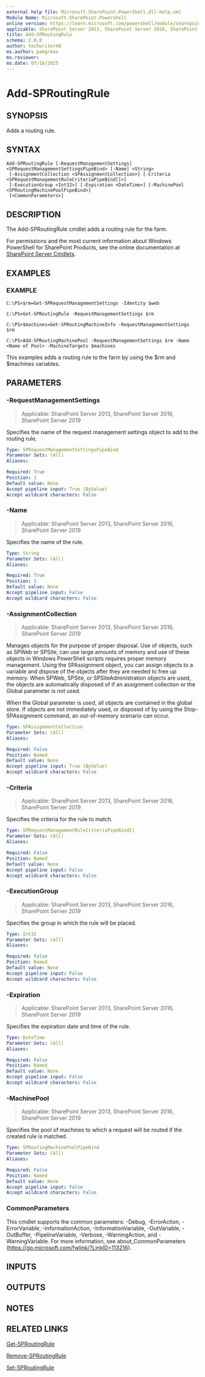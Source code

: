 ```yaml
---
external help file: Microsoft.SharePoint.PowerShell.dll-help.xml
Module Name: Microsoft.SharePoint.Powershell
online version: https://learn.microsoft.com/powershell/module/sharepoint-server/add-sproutingrule
applicable: SharePoint Server 2013, SharePoint Server 2016, SharePoint Server 2019
title: Add-SPRoutingRule
schema: 2.0.0
author: techwriter40
ms.author: pamgreen
ms.reviewer:
ms.date: 07/16/2025
---
```


# Add-SPRoutingRule

## SYNOPSIS

Adds a routing rule.


## SYNTAX

```
Add-SPRoutingRule [-RequestManagementSettings] <SPRequestManagementSettingsPipeBind> [-Name] <String>
 [-AssignmentCollection <SPAssignmentCollection>] [-Criteria <SPRequestManagementRuleCriteriaPipeBind[]>]
 [-ExecutionGroup <Int32>] [-Expiration <DateTime>] [-MachinePool <SPRoutingMachinePoolPipeBind>]
 [<CommonParameters>]
```

## DESCRIPTION
The Add-SPRoutingRule cmdlet adds a routing rule for the farm.

For permissions and the most current information about Windows PowerShell for SharePoint Products, see the online documentation at [SharePoint Server Cmdlets](https://learn.microsoft.com/powershell/sharepoint/sharepoint-server/sharepoint-server-cmdlets).

## EXAMPLES

### EXAMPLE
```
C:\PS>$rm=Get-SPRequestManagementSettings -Identity $web

C:\PS>Get-SPRoutingRule -RequestManagementSettings $rm

C:\PS>$machines=Get-SPRoutingMachineInfo -RequestManagementSettings $rm

C:\PS>Add-SPRoutingMachinePool -RequestManagementSettings $rm -Name <Name of Pool> -MachineTargets $machines
```

This examples adds a routing rule to the farm by using the $rm and $machines variables.

## PARAMETERS

### -RequestManagementSettings

> Applicable: SharePoint Server 2013, SharePoint Server 2016, SharePoint Server 2019

Specifies the name of the request management settings object to add to the routing rule.

```yaml
Type: SPRequestManagementSettingsPipeBind
Parameter Sets: (All)
Aliases:

Required: True
Position: 1
Default value: None
Accept pipeline input: True (ByValue)
Accept wildcard characters: False
```

### -Name

> Applicable: SharePoint Server 2013, SharePoint Server 2016, SharePoint Server 2019

Specifies the name of the rule.

```yaml
Type: String
Parameter Sets: (All)
Aliases:

Required: True
Position: 2
Default value: None
Accept pipeline input: False
Accept wildcard characters: False
```

### -AssignmentCollection

> Applicable: SharePoint Server 2013, SharePoint Server 2016, SharePoint Server 2019

Manages objects for the purpose of proper disposal.
Use of objects, such as SPWeb or SPSite, can use large amounts of memory and use of these objects in Windows PowerShell scripts requires proper memory management.
Using the SPAssignment object, you can assign objects to a variable and dispose of the objects after they are needed to free up memory.
When SPWeb, SPSite, or SPSiteAdministration objects are used, the objects are automatically disposed of if an assignment collection or the Global parameter is not used.

When the Global parameter is used, all objects are contained in the global store.
If objects are not immediately used, or disposed of by using the Stop-SPAssignment command, an out-of-memory scenario can occur.

```yaml
Type: SPAssignmentCollection
Parameter Sets: (All)
Aliases:

Required: False
Position: Named
Default value: None
Accept pipeline input: True (ByValue)
Accept wildcard characters: False
```

### -Criteria

> Applicable: SharePoint Server 2013, SharePoint Server 2016, SharePoint Server 2019

Specifies the criteria for the rule to match.

```yaml
Type: SPRequestManagementRuleCriteriaPipeBind[]
Parameter Sets: (All)
Aliases:

Required: False
Position: Named
Default value: None
Accept pipeline input: False
Accept wildcard characters: False
```

### -ExecutionGroup

> Applicable: SharePoint Server 2013, SharePoint Server 2016, SharePoint Server 2019

Specifies the group in which the rule will be placed.

```yaml
Type: Int32
Parameter Sets: (All)
Aliases:

Required: False
Position: Named
Default value: None
Accept pipeline input: False
Accept wildcard characters: False
```

### -Expiration

> Applicable: SharePoint Server 2013, SharePoint Server 2016, SharePoint Server 2019

Specifies the expiration date and time of the rule.

```yaml
Type: DateTime
Parameter Sets: (All)
Aliases:

Required: False
Position: Named
Default value: None
Accept pipeline input: False
Accept wildcard characters: False
```

### -MachinePool

> Applicable: SharePoint Server 2013, SharePoint Server 2016, SharePoint Server 2019

Specifies the pool of machines to which a request will be routed if the created rule is matched.

```yaml
Type: SPRoutingMachinePoolPipeBind
Parameter Sets: (All)
Aliases:

Required: False
Position: Named
Default value: None
Accept pipeline input: False
Accept wildcard characters: False
```

### CommonParameters
This cmdlet supports the common parameters: -Debug, -ErrorAction, -ErrorVariable, -InformationAction, -InformationVariable, -OutVariable, -OutBuffer, -PipelineVariable, -Verbose, -WarningAction, and -WarningVariable. For more information, see about_CommonParameters (https://go.microsoft.com/fwlink/?LinkID=113216).

## INPUTS

## OUTPUTS

## NOTES

## RELATED LINKS

[Get-SPRoutingRule](Get-SPRoutingRule.md)

[Remove-SPRoutingRule](Remove-SPRoutingRule.md)

[Set-SPRoutingRule](Set-SPRoutingRule.md)
